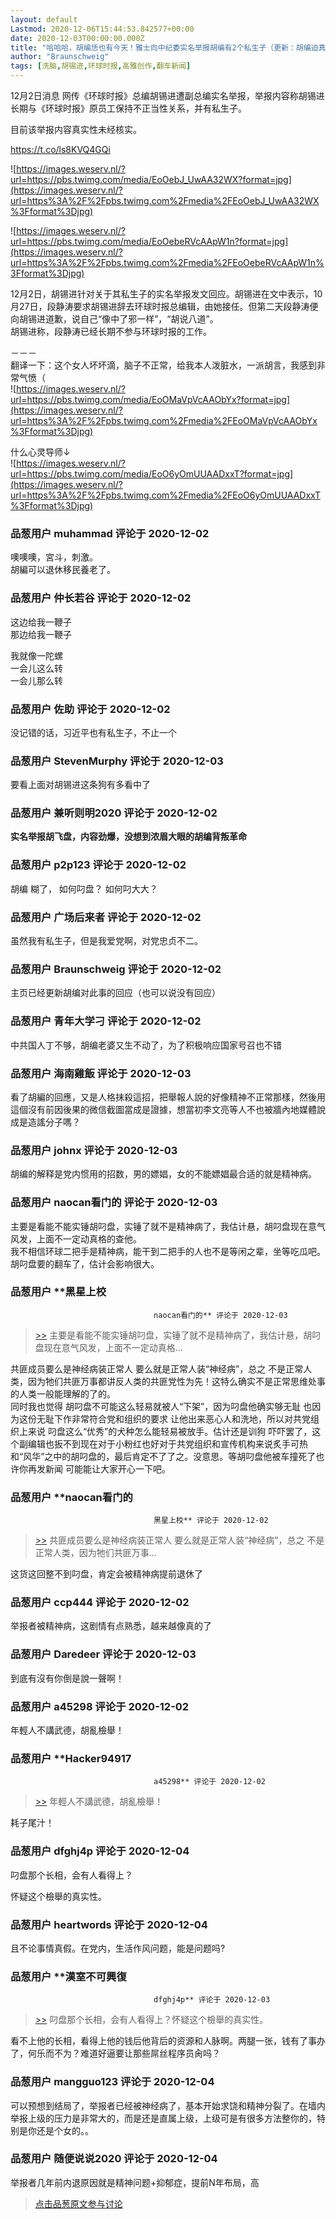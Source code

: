 ```yaml
---
layout: default
Lastmod: 2020-12-06T15:44:53.842577+00:00
date: 2020-12-03T00:00:00.000Z
title: "哈哈哈，胡编恁也有今天！雅士向中纪委实名举报胡编有2个私生子（更新：胡编迫真回应）"
author: "Braunschweig"
tags: [洗脑,胡锡进,环球时报,高雅创作,翻车新闻]
---
```


12月2日消息 网传《环球时报》总编胡锡进遭副总编实名举报，举报内容称胡锡进长期与《环球时报》原员工保持不正当性关系，并有私生子。  
  
目前该举报内容真实性未经核实。   
  
https://t.co/ls8KVQ4GQi  
  
![https://images.weserv.nl/?url=https://pbs.twimg.com/media/EoOebJ_UwAA32WX?format=jpg](https://images.weserv.nl/?url=https%3A%2F%2Fpbs.twimg.com%2Fmedia%2FEoOebJ_UwAA32WX%3Fformat%3Djpg)  
  
![https://images.weserv.nl/?url=https://pbs.twimg.com/media/EoOebeRVcAApW1n?format=jpg](https://images.weserv.nl/?url=https%3A%2F%2Fpbs.twimg.com%2Fmedia%2FEoOebeRVcAApW1n%3Fformat%3Djpg)  
  
12月2日，胡锡进针对关于其私生子的实名举报发文回应。胡锡进在文中表示，10月27日，段静涛要求胡锡进辞去环球时报总编辑，由她接任。但第二天段静涛便向胡锡进道歉，说自己“像中了邪一样”，“胡说八道”。  
胡锡进称，段静涛已经长期不参与环球时报的工作。  
  
－－－  
翻译一下：这个女人坏坏滴，脑子不正常，给我本人泼脏水，一派胡言，我感到非常气愤（  
![https://images.weserv.nl/?url=https://pbs.twimg.com/media/EoOMaVpVcAAObYx?format=jpg](https://images.weserv.nl/?url=https%3A%2F%2Fpbs.twimg.com%2Fmedia%2FEoOMaVpVcAAObYx%3Fformat%3Djpg)  
  
  
什么心灵导师↓  
![https://images.weserv.nl/?url=https://pbs.twimg.com/media/EoO6yOmUUAADxxT?format=jpg](https://images.weserv.nl/?url=https%3A%2F%2Fpbs.twimg.com%2Fmedia%2FEoO6yOmUUAADxxT%3Fformat%3Djpg)

            
### 品葱用户 **muhammad** 评论于 2020-12-02
        
噢噢噢，宮斗，刺激。  
胡編可以退休移民養老了。
        


            
### 品葱用户 **仲长若谷** 评论于 2020-12-02
        
这边给我一鞭子  
那边给我一鞭子  
  
我就像一陀螺  
一会儿这么转  
一会儿那么转
        


            
### 品葱用户 **佐助** 评论于 2020-12-02
        
没记错的话，习近平也有私生子，不止一个
        


            
### 品葱用户 **StevenMurphy** 评论于 2020-12-03
        
要看上面对胡锡进这条狗有多看中了
        


            
### 品葱用户 **兼听则明2020** 评论于 2020-12-02
        
**实名举报胡飞盘，内容劲爆，没想到浓眉大眼的胡编背叛革命**
        


            
### 品葱用户 **p2p123** 评论于 2020-12-02
        
胡编 糊了， 如何叼盘？ 如何叼大大？
        


            
### 品葱用户 **广场后来者** 评论于 2020-12-02
        
虽然我有私生子，但是我爱党啊，对党忠贞不二。
        


            
### 品葱用户 **Braunschweig** 评论于 2020-12-02
        
主页已经更新胡编对此事的回应（也可以说没有回应）
        


            
### 品葱用户 **青年大学刁** 评论于 2020-12-02
        
中共国人丁不够，胡编老婆又生不动了，为了积极响应国家号召也不错
        


            
### 品葱用户 **海南雞飯** 评论于 2020-12-03
        
看了胡編的回應，又是人格抹殺這招，把舉報人說的好像精神不正常那樣，然後用這個沒有前因後果的微信截圖當成是證據，想當初李文亮等人不也被牆內地媒體說成是造謠分子嗎？
        


            
### 品葱用户 **johnx** 评论于 2020-12-03
        
胡编的解释是党内惯用的招数，男的嫖娼，女的不能嫖娼最合适的就是精神病。
        


            
### 品葱用户 **naocan看门的** 评论于 2020-12-03
        
主要是看能不能实锤胡叼盘，实锤了就不是精神病了，我估计悬，胡叼盘现在意气风发，上面不一定动真格的查他。  
我不相信环球二把手是精神病，能干到二把手的人也不是等闲之辈，坐等吃瓜吧。胡叼盘要的翻车了，估计会影响很大。
        


            
### 品葱用户 **黑星上校				
									naocan看门的** 评论于 2020-12-03
        
> [\>>]( "/article/item_id-557113#") 主要是看能不能实锤胡叼盘，实锤了就不是精神病了，我估计悬，胡叼盘现在意气风发，上面不一定动真格...

  
共匪成员要么是神经病装正常人 要么就是正常人装“神经病”，总之 不是正常人类，因为牠们共匪万事都讲反人类的共匪党性为先！这特么确实不是正常思维处事的人类一般能理解的了的。  
同时我也觉得 胡叼盘不可能这么轻易就被人“下架”，因为叼盘他确实够无耻 也因为这份无耻下作非常符合党和组织的要求 让他出来恶心人和洗地，所以对共党组织上来说 叼盘这么“优秀”的犬种怎么能轻易被放手。估计还是训狗 吓吓罢了，这个副编辑也扳不到现在对于小粉红也好对于共党组织和宣传机构来说炙手可热和“风华”之中的胡叼盘的，最后肯定不了了之。没意思。等胡叼盘他被车撞死了也许你再发新闻 可能能让大家开心一下吧。
        


            
### 品葱用户 **naocan看门的				
									黑星上校** 评论于 2020-12-02
        
> [\>>]( "/article/item_id-557117#") 共匪成员要么是神经病装正常人 要么就是正常人装“神经病”，总之 不是正常人类，因为牠们共匪万事...

  
  
这货这回整不到叼盘，肯定会被精神病提前退休了
        


            
### 品葱用户 **ccp444** 评论于 2020-12-02
        
举报者被精神病，这剧情有点熟悉，越来越像真的了
        


            
### 品葱用户 **Daredeer** 评论于 2020-12-03
        
到底有沒有你倒是說一聲啊！
        


            
### 品葱用户 **a45298** 评论于 2020-12-02
        
年輕人不講武德，胡亂檢舉！
        


            
### 品葱用户 **Hacker94917				
									a45298** 评论于 2020-12-02
        
> [\>>]( "/article/item_id-557163#") 年輕人不講武德，胡亂檢舉！

  
耗子尾汁！
        


            
### 品葱用户 **dfghj4p** 评论于 2020-12-04
        
叼盘那个长相，会有人看得上？  
  
怀疑这个檢舉的真实性。
        


            
### 品葱用户 **heartwords** 评论于 2020-12-04
        
且不论事情真假。在党内，生活作风问题，能是问题吗?
        


            
### 品葱用户 **漢室不可興復				
									dfghj4p** 评论于 2020-12-03
        
> [\>>]( "/article/item_id-557280#") 叼盘那个长相，会有人看得上？怀疑这个檢舉的真实性。

  
看不上他的长相，看得上他的钱后他背后的资源和人脉啊。两腿一张，钱有了事办了，何乐而不为？难道好逼要让那些屌丝程序员肏吗？
        


            
### 品葱用户 **mangguo123** 评论于 2020-12-04
        
可以预想到结局了，举报者已经被神经病了，基本开始求饶和精神分裂了。在墙内举报上级的压力是非常大的，而是还是直属上级，上级可是有很多方法整你的，特别是你还是个女的。。
        


            
### 品葱用户 **随便说说2020** 评论于 2020-12-04
        
举报者几年前内退原因就是精神问题+抑郁症，提前N年布局，高
        






> [点击品葱原文参与讨论](https://pincong.rocks/article/27014)


